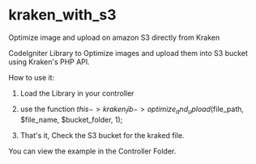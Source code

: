 # kraken_with_s3
Optimize image and upload on amazon S3 directly from Kraken

CodeIgniter Library to Optimize images and upload them into S3 bucket using Kraken's PHP API.

How to use it:

1. Load the Library in your controller

2. use the function $this->kraken_lib->optimize_and_upload($file_path, $file_name, $bucket_folder, 1);

3. That's it, Check the S3 bucket for the kraked file.

You can view the example in the Controller Folder.

